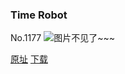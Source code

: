 ### Time Robot
No.1177
![图片不见了~~~](https://imgs.xkcd.com/comics/time_robot.png)

[原址](https://xkcd.com//1177) [下载](https://imgs.xkcd.com/comics/time_robot.png)


